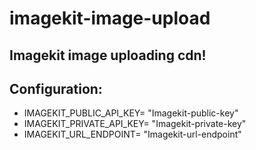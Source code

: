 # imagekit-image-upload
Imagekit image uploading cdn!
---
## Configuration: 

* IMAGEKIT_PUBLIC_API_KEY= "Imagekit-public-key"
* IMAGEKIT_PRIVATE_API_KEY= "Imagekit-private-key" 
* IMAGEKIT_URL_ENDPOINT= "Imagekit-url-endpoint" 